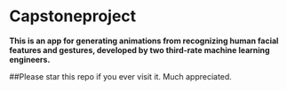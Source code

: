 # Capstoneproject

**This is an app for generating animations from recognizing human facial features and gestures, developed by two third-rate machine learning engineers.**

##Please star this repo if you ever visit it. Much appreciated.
